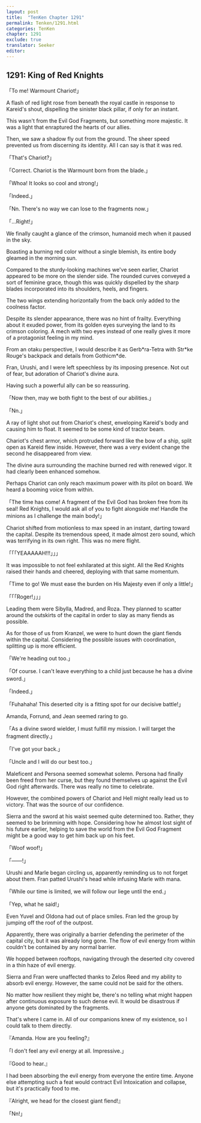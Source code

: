 ```yaml
---
layout: post
title:  "TenKen Chapter 1291"
permalink: Tenken/1291.html
categories: TenKen
chapter: 1291
exclude: true
translator: Seeker
editor: 
---
```

<h2>1291: King of Red Knights</h2>

「To me! Warmount Chariot!」

A flash of red light rose from beneath the royal castle in response to Kareid's shout, dispelling the sinister black pillar, if only for an instant.

This wasn't from the Evil God Fragments, but something more majestic. It was a light that enraptured the hearts of our allies.

Then, we saw a shadow fly out from the ground. The sheer speed prevented us from discerning its identity. All I can say is that it was red.

「That's Chariot?」

「Correct. Chariot is the Warmount born from the blade.」

「Whoa! It looks so cool and strong!」

「Indeed.」

「Nn. There's no way we can lose to the fragments now.」

「...Right!」

We finally caught a glance of the crimson, humanoid mech when it paused in the sky.

Boasting a burning red color without a single blemish, its entire body gleamed in the morning sun.

Compared to the sturdy-looking machines we've seen earlier, Chariot appeared to be more on the slender side. The rounded curves conveyed a sort of feminine grace, though this was quickly dispelled by the sharp blades incorporated into its shoulders, heels, and fingers.

The two wings extending horizontally from the back only added to the coolness factor.

Despite its slender appearance, there was no hint of frailty. Everything about it exuded power, from its golden eyes surveying the land to its crimson coloring. A mech with two eyes instead of one really gives it more of a protagonist feeling in my mind.

From an otaku perspective, I would describe it as Gerb\*ra-Tetra with Str\*ke Rouge's backpack and details from Gothicm\*de.

Fran, Urushi, and I were left speechless by its imposing presence. Not out of fear, but adoration of Chariot's divine aura.

Having such a powerful ally can be so reassuring.

「Now then, may we both fight to the best of our abilities.」

「Nn.」

A ray of light shot out from Chariot's chest, enveloping Kareid's body and causing him to float. It seemed to be some kind of tractor beam.

Chariot's chest armor, which protruded forward like the bow of a ship, split open as Kareid flew inside. However, there was a very evident change the second he disappeared from view.

The divine aura surrounding the machine burned red with renewed vigor. It had clearly been enhanced somehow.

Perhaps Chariot can only reach maximum power with its pilot on board. We heard a booming voice from within.

「The time has come! A fragment of the Evil God has broken free from its seal! Red Knights, I would ask all of you to fight alongside me! Handle the minions as I challenge the main body!」

Chariot shifted from motionless to max speed in an instant, darting toward the capital. Despite its tremendous speed, it made almost zero sound, which was terrifying in its own right. This was no mere flight.

「「「YEAAAAAH!!!」」」

It was impossible to not feel exhilarated at this sight. All the Red Knights raised their hands and cheered, deploying with that same momentum.

「Time to go! We must ease the burden on His Majesty even if only a little!」

「「「Roger!」」」

Leading them were Sibylla, Madred, and Roza. They planned to scatter around the outskirts of the capital in order to slay as many fiends as possible.

As for those of us from Kranzel, we were to hunt down the giant fiends within the capital. Considering the possible issues with coordination, splitting up is more efficient.

「We're heading out too.」

「Of course. I can't leave everything to a child just because he has a divine sword.」

「Indeed.」

「Fuhahaha! This deserted city is a fitting spot for our decisive battle!」

Amanda, Forrund, and Jean seemed raring to go.

「As a divine sword wielder, I must fulfill my mission. I will target the fragment directly.」

「I've got your back.」

「Uncle and I will do our best too.」

Maleficent and Persona seemed somewhat solemn. Persona had finally been freed from her curse, but they found themselves up against the Evil God right afterwards. There was really no time to celebrate.

However, the combined powers of Chariot and Hell might really lead us to victory. That was the source of our confidence.

Sierra and the sword at his waist seemed quite determined too. Rather, they seemed to be brimming with hope. Considering how he almost lost sight of his future earlier, helping to save the world from the Evil God Fragment might be a good way to get him back up on his feet.

「Woof woof!」

「――!」

Urushi and Marle began circling us, apparently reminding us to not forget about them. Fran patted Urushi's head while infusing Marle with mana.

「While our time is limited, we will follow our liege until the end.」

「Yep, what he said!」

Even Yuvel and Oldona had out of place smiles. Fran led the group by jumping off the roof of the outpost.

Apparently, there was originally a barrier defending the perimeter of the capital city, but it was already long gone. The flow of evil energy from within couldn't be contained by any normal barrier.

We hopped between rooftops, navigating through the deserted city covered in a thin haze of evil energy.

Sierra and Fran were unaffected thanks to Zelos Reed and my ability to absorb evil energy. However, the same could not be said for the others.

No matter how resilient they might be, there's no telling what might happen after continuous exposure to such dense evil. It would be disastrous if anyone gets dominated by the fragments.

That's where I came in. All of our companions knew of my existence, so I could talk to them directly.

『Amanda. How are you feeling?』

「I don't feel any evil energy at all. Impressive.」

『Good to hear.』

I had been absorbing the evil energy from everyone the entire time. Anyone else attempting such a feat would contract Evil Intoxication and collapse, but it's practically food to me.

『Alright, we head for the closest giant fiend!』

「Nn!」



